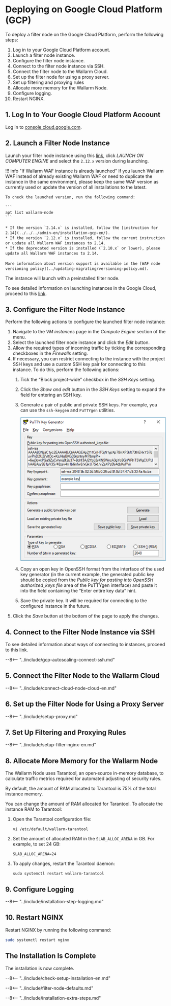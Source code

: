 [link-launch-instance]:     https://cloud.google.com/deep-learning-vm/docs/quickstart-marketplace

[img-ssh-key-generation]:       ../images/installation-gcp/common/ssh-key-generation.png


# Deploying on Google Cloud Platform (GCP)

To deploy a filter node on the Google Cloud Platform, perform the following steps:

1. Log in to your Google Cloud Platform account.
2. Launch a filter node instance.
3. Configure the filter node instance.
4. Connect to the filter node instance via SSH.
5. Connect the filter node to the Wallarm Cloud.
6. Set up the filter node for using a proxy server.
7. Set up filtering and proxying rules
8. Allocate more memory for the Wallarm Node.
9. Configure logging.
10. Restart NGINX.

## 1. Log In to Your Google Cloud Platform Account

Log in to [console.cloud.google.com](https://console.cloud.google.com/).

## 2. Launch a Filter Node Instance

Launch your filter node instance using this [link](https://console.cloud.google.com/launcher/details/wallarm-node-195710/wallarm-node), click *LAUNCH ON COMPUTER ENGINE* and select the `2.12.x` version during launching.

!!! info "If Wallarm WAF instance is already launched"
    If you launch Wallarm WAF instead of already existing Wallarm WAF or need to duplicate the instance in the same environment, please keep the same WAF version as currently used or update the version of all installations to the latest.

    To check the launched version, run the following command:

    ```
    apt list wallarm-node
    ```

    * If the version `2.14.x` is installed, follow the [instruction for 2.14](../../../admin-en/installation-gcp-en/).
    * If the version `2.12.x` is installed, follow the current instruction or update all Wallarm WAF instances to 2.14.
    * If the deprecated version is installed (`2.10.x` or lower), please update all Wallarm WAF instances to 2.14.

    More information about version support is available in the [WAF node versioning policy](../updating-migrating/versioning-policy.md).

The instance will launch with a preinstalled filter node.

To see detailed information on launching instances in the Google Cloud, proceed to this [link][link-launch-instance].

## 3. Configure the Filter Node Instance

Perform the following actions to configure the launched filter node instance:
1.  Navigate to the *VM instances* page in the *Compute Engine* section of the menu.
2.  Select the launched filter node instance and click the *Edit* button.
3.  Allow the required types of incoming traffic by ticking the corresponding checkboxes in the *Firewalls* setting.
4.  If necessary, you can restrict connecting to the instance with the project SSH keys and use a custom SSH key pair for connecting to this instance. To do this, perform the following actions:
    1.  Tick the “Block project-wide” checkbox in the *SSH Keys* setting.
    2.  Click the *Show and edit* button in the *SSH Keys* setting to expand the field for entering an SSH key.
    3.  Generate a pair of public and private SSH keys. For example, you can use the `ssh-keygen` and `PuTTYgen` utilities.
       
        ![!Generating SSH keys using PuTTYgen][img-ssh-key-generation]

    4.  Copy an open key in OpenSSH format from the interface of the used key generator (in the current example, the generated public key should be copied from the *Public key for pasting into OpenSSH authorized_keys file* area of the PuTTYgen interface) and paste it into the field containing the “Enter entire key data” hint.
    5.  Save the private key. It will be required for connecting to the configured instance in the future.
5.  Click the *Save* button at the bottom of the page to apply the changes. 

## 4. Connect to the Filter Node Instance via SSH

To see detailed information about ways of connecting to instances, proceed to this [link](https://cloud.google.com/compute/docs/instances/connecting-to-instance).

--8<-- "../include/gcp-autoscaling-connect-ssh.md"

## 5. Connect the Filter Node to the Wallarm Cloud

--8<-- "../include/connect-cloud-node-cloud-en.md"

## 6. Set up the Filter Node for Using a Proxy Server

--8<-- "../include/setup-proxy.md"

## 7. Set Up Filtering and Proxying Rules

--8<-- "../include/setup-filter-nginx-en.md"

## 8. Allocate More Memory for the Wallarm Node

The Wallarm Node uses Tarantool, an open‑source in-memory database, to calculate traffic metrics required for automated adjusting of security rules.

By default, the amount of RAM allocated to Tarantool is 75% of the total instance memory.

You can change the amount of RAM allocated for Tarantool. To allocate the instance RAM to Tarantool:

1. Open the Tarantool configuration file:

    ```
    vi /etc/default/wallarm-tarantool
    ```

2. Set the amount of allocated RAM in the `SLAB_ALLOC_ARENA` in GB. For example, to set 24 GB:
    ```
    SLAB_ALLOC_ARENA=24
    ```

3. To apply changes, restart the Tarantool daemon:
    
    ```
    sudo systemctl restart wallarm-tarantool
    ```

## 9. Configure Logging

--8<-- "../include/installation-step-logging.md"

## 10. Restart NGINX

Restart NGINX by running the following command:

``` bash
sudo systemctl restart nginx
```

## The Installation Is Complete

The installation is now complete.

--8<-- "../include/check-setup-installation-en.md"

--8<-- "../include/filter-node-defaults.md"

--8<-- "../include/installation-extra-steps.md"
